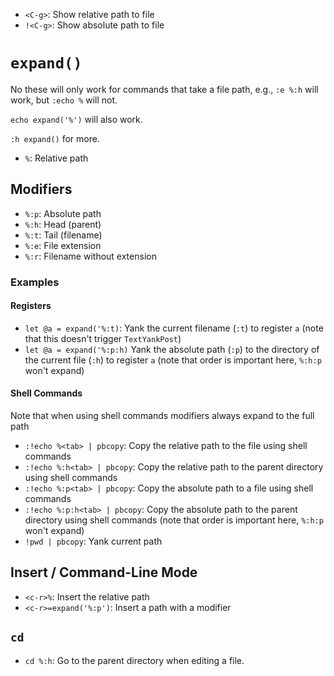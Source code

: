 - `<C-g>`: Show relative path to file
- `!<C-g>`: Show absolute path to file

# `expand()`

No these will only work for commands that take a file path, e.g., `:e %:h` will work, but `:echo %` will not.

`echo expand('%')` will also work. 

`:h expand()` for more.

- `%`: Relative path

## Modifiers

- `%:p`: Absolute path
- `%:h`: Head (parent)
- `%:t`: Tail (filename)
- `%:e`: File extension
- `%:r`: Filename without extension

### Examples

#### Registers

- `let @a = expand('%:t)`: Yank the current filename (`:t`) to register `a` (note that this doesn't trigger `TextYankPost`)
- `let @a = expand('%:p:h)` Yank the absolute path (`:p`) to the directory of the current file (`:h`) to register `a` (note that order is important here, `%:h:p` won't expand)

#### Shell Commands

Note that when using shell commands modifiers always expand to the full path

- `:!echo %<tab> | pbcopy`: Copy the relative path to the file using shell commands
- `:!echo %:h<tab> | pbcopy`: Copy the relative path to the parent directory using shell commands
- `:!echo %:p<tab> | pbcopy`: Copy the absolute path to a file using shell commands
- `:!echo %:p:h<tab> | pbcopy`: Copy the absolute path to the parent directory using shell commands (note that order is important here, `%:h:p` won't expand)
- `!pwd | pbcopy`: Yank current path

## Insert / Command-Line Mode

- `<c-r>%`: Insert the relative path
- `<c-r>=expand('%:p')`: Insert a path with a modifier

## `cd`

- `cd %:h`: Go to the parent directory when editing a file.
